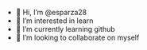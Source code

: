 - 👋 Hi, I’m @esparza28
- 👀 I’m interested in learn 
- 🌱 I’m currently learning github
- 💞️ I’m looking to collaborate on myself
